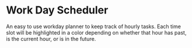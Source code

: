# Work Day Scheduler 

 An easy to use workday planner to keep track of hourly tasks. Each time slot will be highlighted in a color depending on whether that hour has past, is the current hour, or is in the future.